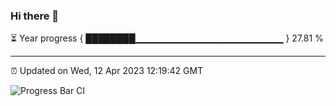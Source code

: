 ### Hi there 👋

⏳ Year progress { ████████▁▁▁▁▁▁▁▁▁▁▁▁▁▁▁▁▁▁▁▁▁▁ } 27.81 %

---

⏰ Updated on Wed, 12 Apr 2023 12:19:42 GMT

![Progress Bar CI](https://github.com/liununu/liununu/workflows/Progress%20Bar%20CI/badge.svg)
